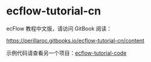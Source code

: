 # ecflow-tutorial-cn

ecFlow 教程中文版，请访问 GitBook 阅读：

https://perillaroc.gitbooks.io/ecflow-tutorial-cn/content

示例代码请查看另一个项目：[ecflow-tutorial-code](https://github.com/perillaroc/ecflow-tutorial-code)